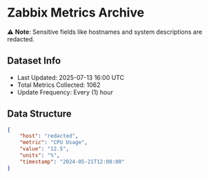 # Zabbix Metrics Archive

⚠️ **Note**: Sensitive fields like hostnames and system descriptions are redacted.

## Dataset Info
- Last Updated: 2025-07-13 16:00 UTC
- Total Metrics Collected: 1062
- Update Frequency: Every (1) hour

## Data Structure
```json
{
    "host": "redacted",
    "metric": "CPU Usage",
    "value": "12.5",
    "units": "%",
    "timestamp": "2024-05-21T12:00:00"
}
```
